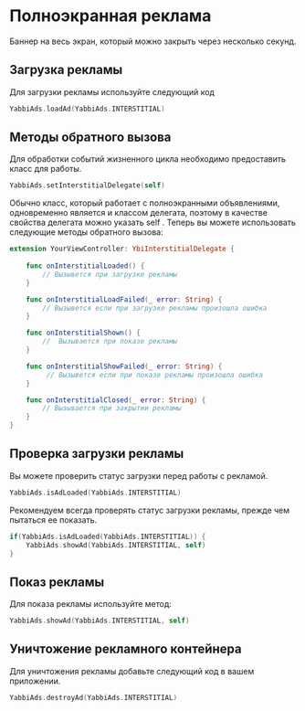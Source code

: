 # Полноэкранная реклама
Баннер на весь экран, который можно закрыть через несколько секунд.

## Загрузка рекламы
Для загрузки рекламы используйте следующий код
```swift
YabbiAds.loadAd(YabbiAds.INTERSTITIAL)
```

## Методы обратного вызова
Для обработки событий жизненного цикла необходимо предоставить класс для работы.
```swift
YabbiAds.setInterstitialDelegate(self)
```
Обычно класс, который работает с полноэкранными объявлениями, одновременно является и классом делегата, поэтому в качестве свойства делегата можно указать self .
Теперь вы можете использовать следующие методы обратного вызова:

```swift
extension YourViewController: YbiInterstitialDelegate {
    
    func onInterstitialLoaded() {
        // Вызывется при загрузке рекламы
    }

    func onInterstitialLoadFailed(_ error: String) {
        // Вызывется если при загрузке рекламы произошла ошибка
    }

    func onInterstitialShown() {
        //  Вызывается при показе рекламы
    }

    func onInterstitialShowFailed(_ error: String) {
         // Вызывется если при показе рекламы произошла ошибка
    }

    func onInterstitialClosed(_ error: String) {
        // Вызывается при закрытии рекламы
    }
}
```

## Проверка загрузки рекламы
Вы можете проверить статус загрузки перед работы с рекламой.
```swift
YabbiAds.isAdLoaded(YabbiAds.INTERSTITIAL)
```

Рекомендуем всегда проверять статус загрузки рекламы, прежде чем пытаться ее показать.
```swift
if(YabbiAds.isAdLoaded(YabbiAds.INTERSTITIAL)) {
    YabbiAds.showAd(YabbiAds.INTERSTITIAL, self)
}
```

## Показ рекламы
Для показа рекламы используйте метод:
```swift
YabbiAds.showAd(YabbiAds.INTERSTITIAL, self)
```

## Уничтожение рекламного контейнера
Для уничтожения рекламы добавьте следующий код в вашем приложении.
```swift
YabbiAds.destroyAd(YabbiAds.INTERSTITIAL)
```
